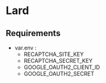# Lard

## Requirements
- var.env :
    - RECAPTCHA_SITE_KEY
    - RECAPTCHA_SECRET_KEY
    - GOOGLE_OAUTH2_CLIENT_ID
    - GOOGLE_OAUTH2_SECRET